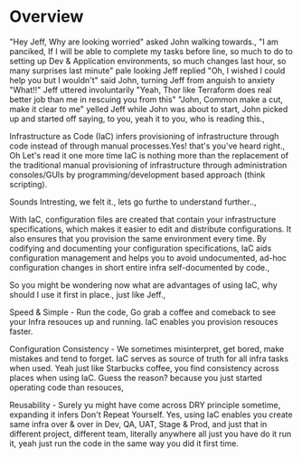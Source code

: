 # Overview

"Hey Jeff, Why are looking worried" asked John walking towards.,
"I am panciked, If I will be able to complete my tasks before line, so much to do to setting up Dev & Application environments, so much changes last hour, so many surprises last minute" pale looking Jeff replied
"Oh, I wished I could help you but I wouldn't" said John, turning Jeff from anguish to anxiety
"What!!" Jeff uttered involuntarily
"Yeah, Thor like Terraform does real better job than me in rescuing you from this"
"John, Common make a cut, make it clear to me" yelled Jeff while John was about to start,
John picked up and started off saying, to you, yeah it to you, who is reading this.,

Infrastructure as Code (IaC) infers provisioning of infrastructure through code instead of through manual processes.Yes! that's you've heard right., Oh Let's read it one more time IaC is nothing more than the replacement of the traditional manual provisioning of infrastructure through administration consoles/GUIs by programming/development based approach (think scripting).

Sounds Intresting, we felt it., lets go furthe to understand further..,

With IaC, configuration files are created that contain your infrastructure specifications, which makes it easier to edit and distribute configurations. It also ensures that you provision the same environment every time. By codifying and documenting your configuration specifications, IaC aids configuration management and helps you to avoid undocumented, ad-hoc configuration changes in short entire infra self-documented by code.,

So you might be wondering now what are advantages of using IaC, why should I use it first in place., just like Jeff.,

Speed & Simple - Run the code, Go grab a coffee and comeback to see your Infra resouces up and running. IaC enables you provision resouces faster.

Configuration Consistency - We sometimes misinterpret, get bored, make mistakes and tend to forget. IaC serves as source of truth for all infra tasks when used. Yeah just like Starbucks coffee, you find consistency across places when using IaC. Guess the reason? because you just started operating code than resouces,

Reusability - Surely yu might have come across DRY principle sometime, expanding it infers Don't Repeat Yourself. Yes, using IaC enables you create same infra over & over in Dev, QA, UAT, Stage & Prod, and just that in different project, different team, literally anywhere all just you have do it run it, yeah just run the code in the same way you did it first time.
